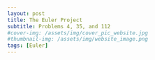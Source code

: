 ```yaml
---
layout: post
title: The Euler Project
subtitle: Problems 4, 35, and 112
#cover-img: /assets/img/cover_pic_website.jpg
#thumbnail-img: /assets/img/website_image.png
tags: [Euler]
---
```


